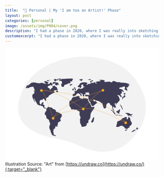 ```yaml
---
title:  "🎨 Personal | My 'I am too an Artist!' Phase"
layout: post
categories: [personal]
image: /assets/img/P004/cover.png
description: "I had a phase in 2020, where I was really into sketching! But as all hobbies I get into, I soon lost interest... Just wanted to share how I started and how it ended!"
customexcerpt: "I had a phase in 2020, where I was really into sketching! But as all hobbies I get into, I soon lost interest... Just wanted to share how I started and how it ended!"
---
```

![Cover](assets/img/P004/cover.png)
Illustration Source: "Art" from [https://undraw.co](https://undraw.co/){:target="_blank"}

